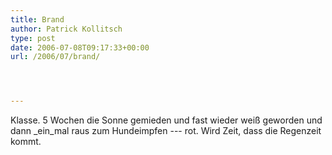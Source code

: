 ```yaml
---
title: Brand
author: Patrick Kollitsch
type: post
date: 2006-07-08T09:17:33+00:00
url: /2006/07/brand/




---
```

Klasse. 5 Wochen die Sonne gemieden und fast wieder weiß geworden und dann \_ein\_mal raus zum Hundeimpfen --- rot. Wird Zeit, dass die Regenzeit kommt.
